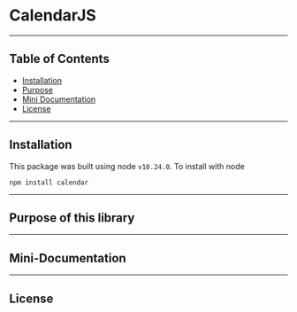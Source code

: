 # CalendarJS
___
## Table of Contents
- [Installation](#Installation)
- [Purpose](#Purpose-of-this-library)
- [Mini Documentation](#Mini-Documentation)
- [License](License)

___

## Installation

This package was built using node `v10.24.0`.
To install with node
 ```
 npm install calendar
 ```
___

## Purpose of this library

___

## Mini-Documentation

___

## License
